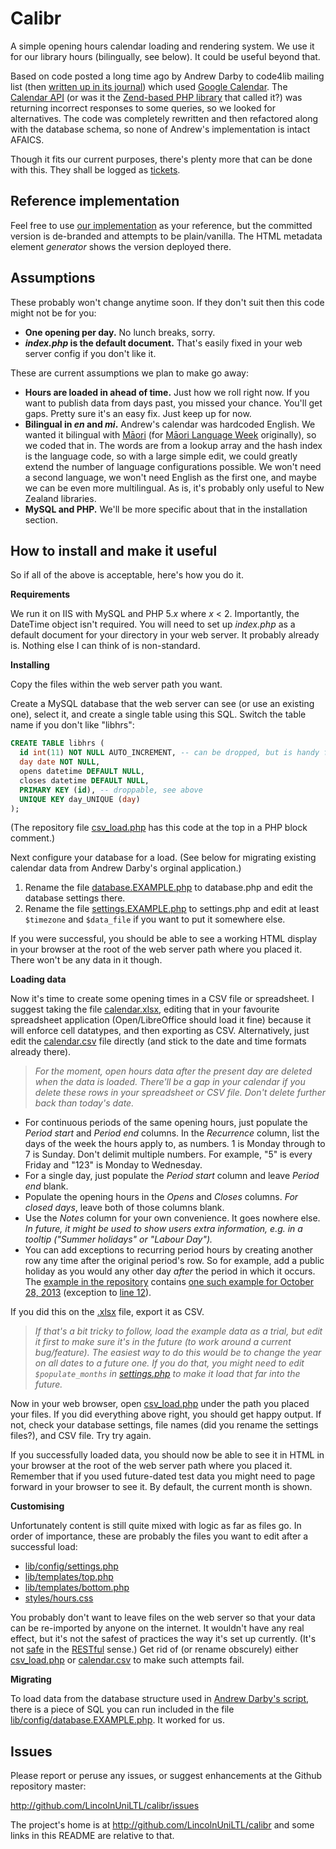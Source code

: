 ﻿Calibr
======
A simple opening hours calendar loading and rendering system. We use it for our library hours (bilingually, see below). It could be useful beyond that.

Based on code posted a long time ago by Andrew Darby to code4lib mailing list (then [written up in its journal](http://journal.code4lib.org/articles/46)) which used [Google Calendar](http://calendar.google.com). The [Calendar API](http://developers.google.com/google-apps/calendar/) (or was it the [Zend-based PHP library](http://framework.zend.com/manual/1.12/en/zend.gdata.html) that called it?) was returning incorrect responses to some queries, so we looked for alternatives. The code was completely rewritten and then refactored along with the database schema, so none of Andrew's implementation is intact AFAICS.

Though it fits our current purposes, there's plenty more that can be done with this. They shall be logged as [tickets](issues).

Reference implementation
---------------------
Feel free to use [our implementation](http://library2.lincoln.ac.nz/hours) as your reference, but the committed version is de-branded and attempts to be plain/vanilla. The HTML metadata element _generator_ shows the version deployed there.

Assumptions
------------
These probably won't change anytime soon. If they don't suit then this code might not be for you:

* **One opening per day.** No lunch breaks, sorry.
* **_index.php_ is the default document.** That's easily fixed in your web server config if you don't like it.

These are current assumptions we plan to make go away:

* **Hours are loaded in ahead of time.** Just how we roll right now. If you want to publish data from days past, you missed your chance. You'll get gaps. Pretty sure it's an easy fix. Just keep up for now.
* **Bilingual in _en_ and _mi_.** Andrew's calendar was hardcoded English. We wanted it bilingual with [Māori](http://en.wikipedia.org/wiki/M%C4%81ori_language) (for [Māori Language Week](http://www.nzhistory.net.nz/culture/maori-language-week) originally), so we coded that in. The words are from a lookup array and the hash index is the language code, so with a large simple edit, we could greatly extend the number of language configurations possible. We won't need a second language, we won't need English as the first one, and maybe we can be even more multilingual. As is, it's probably only useful to New Zealand libraries.
* **MySQL and PHP.** We'll be more specific about that in the installation section.

How to install and make it useful
--------------
So if all of the above is acceptable, here's how you do it.

**Requirements**

We run it on IIS with MySQL and PHP 5._x_ where _x_ < 2. Importantly, the DateTime object isn't required. You will need to set up _index.php_ as a default document for your directory in your web server. It probably already is. Nothing else I can think of is non-standard.

**Installing**

Copy the files within the web server path you want.

Create a MySQL database that the web server can see (or use an existing one), select it, and create a single table using this SQL. Switch the table name if you don't like "libhrs":

```SQL
CREATE TABLE libhrs (
  id int(11) NOT NULL AUTO_INCREMENT, -- can be dropped, but is handy for debugging
  day date NOT NULL,
  opens datetime DEFAULT NULL,
  closes datetime DEFAULT NULL,
  PRIMARY KEY (id), -- droppable, see above
  UNIQUE KEY day_UNIQUE (day)
);
```

(The repository file [csv_load.php](csv_load.php) has this code at the top in a PHP block comment.)

Next configure your database for a load. (See below for migrating existing calendar data from Andrew Darby's orginal application.)

1. Rename the file [database.EXAMPLE.php](lib/config/database.EXAMPLE.php) to database.php and edit the database settings there.
1. Rename the file [settings.EXAMPLE.php](lib/config/settings.EXAMPLE.php) to settings.php and edit at least `$timezone` and `$data_file` if you want to put it somewhere else.

If you were successful, you should be able to see a working HTML display in your browser at the root of the web server path where you placed it. There won't be any data in it though.

**Loading data**

Now it's time to create some opening times in a CSV file or spreadsheet. I suggest taking the file [calendar.xlsx](calendar.xlsx), editing that in your favourite spreadsheet application (Open/LibreOffice should load it fine) because it will enforce cell datatypes, and then exporting as CSV. Alternatively, just edit the [calendar.csv](calendar.csv) file directly (and stick to the date and time formats already there).

> _For the moment, open hours data after the present day are deleted when the data is loaded. There'll be a gap in your calendar if you delete these rows in your spreadsheet or CSV file. Don't delete further back than today's date._

* For continuous periods of the same opening hours, just populate the _Period start_ and _Period end_ columns. In the _Recurrence_ column, list the days of the week the hours apply to, as numbers. 1 is Monday through to 7 is Sunday. Don't delimit multiple numbers. For example, "5" is every Friday and "123" is Monday to Wednesday.
* For a single day, just populate the _Period start_ column and leave _Period end_ blank.
* Populate the opening hours in the _Opens_ and _Closes_ columns. _For closed days_, leave both of those columns blank.
* Use the _Notes_ column for your own convenience. It goes nowhere else. _In future, it might be used to show users extra information, e.g. in a tooltip ("Summer holidays" or "Labour Day")._
* You can add exceptions to recurring period hours by creating another row any time after the original period's row. So for example, add a public holiday as you would any other day _after_ the period in which it occurs. The [example in the repository](calendar.csv) contains [one such example for October 28, 2013](calendar.csv#l19) (exception to [line 12](calendar.csv#l13)).

If you did this on the [.xlsx](calendar.xlsx) file, export it as CSV.

> _If that's a bit tricky to follow, load the example data as a trial, but edit it first to make sure it's in the future (to work around a current bug/feature). The easiest way to do this would be to change the year on all dates to a future one. If you do that, you might need to edit `$populate_months` in [settings.php](lib/config/settings.EXAMPLE.php) to make it load that far into the future._

Now in your web browser, open [csv_load.php](csv_load.php) under the path you placed your files. If you did everything above right, you should get happy output. If not, check your database settings, file names (did you rename the settings files?), and CSV file. Try try again.

If you successfully loaded data, you should now be able to see it in HTML in your browser at the root of the web server path where you placed it. Remember that if you used future-dated test data you might need to page forward in your browser to see it. By default, the current month is shown.

**Customising**

Unfortunately content is still quite mixed with logic as far as files go. In order of importance, these are probably the files you want to edit after a successful load:

* [lib/config/settings.php](lib/config/settings.EXAMPLE.php)
* [lib/templates/top.php](lib/templates/top.php)
* [lib/templates/bottom.php](lib/templates/bottom.php)
* [styles/hours.css](styles/hours.css)

You probably don't want to leave files on the web server so that your data can be re-imported by anyone on the internet. It wouldn't have any real effect, but it's not the safest of practices the way it's set up currently. (It's not [safe](http://en.wikipedia.org/wiki/Hypertext_Transfer_Protocol#Safe_methods) in the [RESTful](http://en.wikipedia.org/wiki/Representational_state_transfer) sense.) Get rid of (or rename obscurely) either [csv_load.php](csv_load.php) or [calendar.csv](calendar.csv) to make such attempts fail.

**Migrating**

To load data from the database structure used in [Andrew Darby's script](http://journal.code4lib.org/articles/46), there is a piece of SQL you can run included in the file [lib/config/database.EXAMPLE.php](lib/config/database.EXAMPLE.php). It worked for us.

Issues
----------
Please report or peruse any issues, or suggest enhancements at the Github repository master:

<http://github.com/LincolnUniLTL/calibr/issues>

The project's home is at <http://github.com/LincolnUniLTL/calibr> and some links in this README are relative to that.